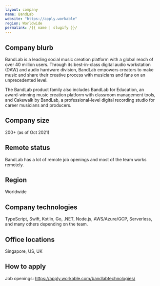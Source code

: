 ```yaml
---
layout: company
name: BandLab
website: "https://apply.workable"
region: Worldwide
permalink: /{{ name | slugify }}/
---
```


## Company blurb

BandLab is a leading social music creation platform with a global reach of over 40 million users. Through its best-in-class digital audio workstation (DAW) and audio hardware division, BandLab empowers creators to make music and share their creative process with musicians and fans on an unprecedented level.

The BandLab product family also includes BandLab for Education, an award-winning music creation platform with classroom management tools, and Cakewalk by BandLab, a professional-level digital recording studio for career musicians and producers.

## Company size

200+ (as of Oct 2021)

## Remote status

BandLab has a lot of remote job openings and most of the team works remotely.

## Region

Worldwide

## Company technologies

TypeScript, Swift, Kotlin, Go, .NET, Node.js, AWS/Azure/GCP, Serverless, and many others depending on the team.

## Office locations

Singapore, US, UK

## How to apply

Job openings: https://apply.workable.com/bandlabtechnologies/
